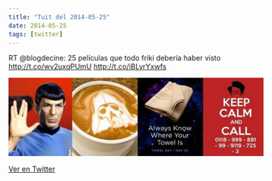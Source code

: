 ```yaml
---
title: "Tuit del 2014-05-25"
date: 2014-05-25
tags: [twitter]
---
```


RT @blogdecine: 25 películas que todo friki debería haber visto  http://t.co/wv2uxqPUmU http://t.co/iBLyrYxwfs

![Imagen](/assets/images/470664118920560641-Bof7RJLIQAEWkMV.jpg)

[Ver en Twitter](https://twitter.com/i/web/status/470664118920560641)
